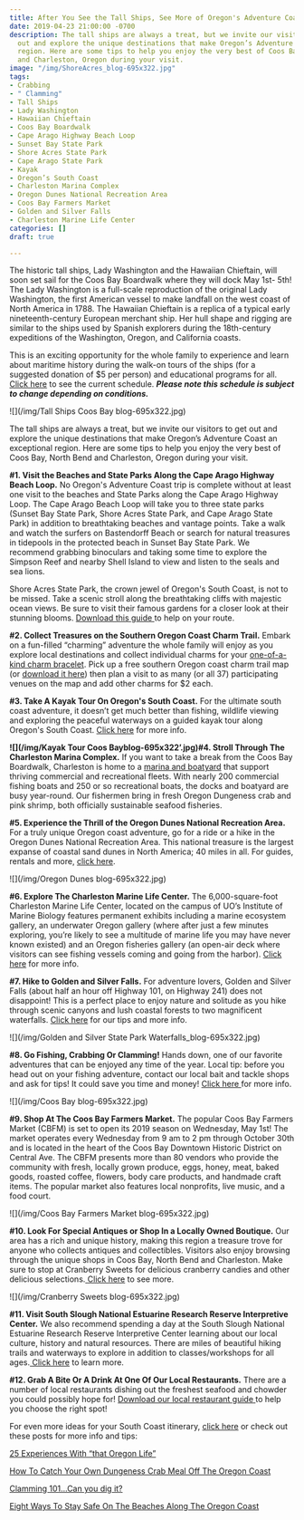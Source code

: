 ```yaml
---
title: After You See the Tall Ships, See More of Oregon's Adventure Coast
date: 2019-04-23 21:00:00 -0700
description: The tall ships are always a treat, but we invite our visitors to get
  out and explore the unique destinations that make Oregon’s Adventure Coast an exceptional
  region. Here are some tips to help you enjoy the very best of Coos Bay, North Bend
  and Charleston, Oregon during your visit.
image: "/img/ShoreAcres_blog-695x322.jpg"
tags:
- Crabbing
- " Clamming"
- Tall Ships
- Lady Washington
- Hawaiian Chieftain
- Coos Bay Boardwalk
- Cape Arago Highway Beach Loop
- Sunset Bay State Park
- Shore Acres State Park
- Cape Arago State Park
- Kayak
- Oregon’s South Coast
- Charleston Marina Complex
- Oregon Dunes National Recreation Area
- Coos Bay Farmers Market
- Golden and Silver Falls
- Charleston Marine Life Center
categories: []
draft: true

---
```

The historic tall ships, Lady Washington and the Hawaiian Chieftain, will soon set sail for the Coos Bay Boardwalk where they will dock May 1st- 5th! The Lady Washington is a full-scale reproduction of the original Lady Washington, the first American vessel to make landfall on the west coast of North America in 1788. The Hawaiian Chieftain is a replica of a typical early nineteenth-century European merchant ship. Her hull shape and rigging are similar to the ships used by Spanish explorers during the 18th-century expeditions of the Washington, Oregon, and California coasts.

This is an exciting opportunity for the whole family to experience and learn about maritime history during the walk-on tours of the ships (for a suggested donation of $5 per person) and educational programs for all. [Click here](https://www.historicalseaport.org/public-tours-sails/sailing-schedule/coos-bay-oregon/)  to see the current schedule. **_Please note this schedule is subject to change depending on conditions._**

![](/img/Tall Ships Coos Bay blog-695x322.jpg)

The tall ships are always a treat, but we invite our visitors to get out and explore the unique destinations that make Oregon’s Adventure Coast an exceptional region. Here are some tips to help you enjoy the very best of Coos Bay, North Bend and Charleston, Oregon during your visit.

**#1. Visit the Beaches and State Parks Along the Cape Arago Highway Beach Loop.** No Oregon's Adventure Coast trip is complete without at least one visit to the beaches and State Parks along the Cape Arago Highway Loop. The Cape Arago Beach Loop will take you to three state parks (Sunset Bay State Park, Shore Acres State Park, and  Cape Arago State Park) in addition to breathtaking beaches and vantage points. Take a walk and watch the surfers on Bastendorff Beach or search for natural treasures in tidepools in the protected beach in Sunset Bay State Park. We recommend grabbing binoculars and taking some time to explore the Simpson Reef and nearby Shell Island to view and listen to the seals and sea lions.

Shore Acres State Park, the crown jewel of Oregon's South Coast, is not to be missed. Take a scenic stroll along the breathtaking cliffs with majestic ocean views. Be sure to visit their famous gardens for a closer look at their stunning blooms. [Download this guide ](https://oregonsadventurecoast.com/img/cape-arago-loop-itinerary-2018.pdf)to help on your route.

**#2. Collect Treasures on the Southern Oregon Coast Charm Trail.**
Embark on a fun-filled “charming” adventure the whole family will enjoy as you explore local destinations and collect individual charms for your [one-of-a-kind charm bracelet](https://oregonsadventurecoast.Com/blog/have-a-charming-adventure-along-the-southern-oregon-coast-charm-trail/). Pick up a free southern Oregon coast charm trail map (or [download it here](https://info4hr.com/uploads/3/4/5/6/34568256/charm_trail_map_-_11.1.18.pdf)) then plan a visit to as many (or all 37) participating venues on the map and add other charms for $2 each.

**#3. Take A Kayak Tour On Oregon's South Coast.** For the ultimate south coast adventure, it doesn’t get much better than fishing, wildlife viewing and exploring the peaceful waterways on a guided kayak tour along Oregon's South Coast. [Click here](https://oregonsadventurecoast.Com/blog/2018-05-18-featured-adventure-take-a-kayak-tour-on-oregons-south-coast/  )  for more info.

**![](/img/Kayak Tour Coos Bayblog-695x322’.jpg)#4. Stroll Through The Charleston Marina Complex.**
If you want to take a break from the Coos Bay Boardwalk, Charleston is home to a [marina and boatyard](https://www.portofcoosbay.com/) that support thriving commercial and recreational fleets. With nearly 200 commercial fishing boats and 250 or so recreational boats, the docks and boatyard are busy year-round. Our fishermen bring in fresh Oregon Dungeness crab and pink shrimp, both officially sustainable seafood fisheries.

**#5. Experience the Thrill of the Oregon Dunes National Recreation Area.** For a truly unique Oregon coast adventure, go for a ride or a hike in the Oregon Dunes National Recreation Area. This national treasure is the largest expanse of coastal sand dunes in North America; 40 miles in all. For guides, rentals and more, [click here](https://oregonsadventurecoast.com/untamed-dunes/).

![](/img/Oregon Dunes blog-695x322.jpg)

**#6. Explore The Charleston Marine Life Center.** The 6,000-square-foot Charleston Marine Life Center, located on the campus of UO’s Institute of Marine Biology features permanent exhibits including a marine ecosystem gallery, an underwater  Oregon gallery (where after just a few minutes exploring, you’re likely to see a multitude of marine life you may have never known existed) and an  Oregon fisheries gallery (an open-air deck where visitors can see fishing vessels coming and going from the harbor). [Click here](https://oregonsadventurecoast.com/blog/charleston-marine-life-center-in-a-hidden-gem/) for more info.

**#7. Hike to Golden and Silver Falls.** For adventure lovers, Golden and Silver Falls (about half an hour off Highway 101, on Highway 241) does not disappoint! This is a perfect place to enjoy nature and solitude as you hike through scenic canyons and lush coastal forests to two magnificent waterfalls. [Click here](https://oregonsadventurecoast.com/blog/2016-02-05-adventure-spotlight-golden-and-silver-falls/) for our tips and more info.

![](/img/Golden and Silver State Park Waterfalls_blog-695x322.jpg)

**#8. Go Fishing, Crabbing Or Clamming!** Hands down, one of our favorite adventures that can be enjoyed any time of the year. Local tip: before you head out on your fishing adventure, contact our local bait and tackle shops and ask for tips! It could save you time and money! [Click here ](https://oregonsadventurecoast.com/crabbing-clamming/)for more info.

![](/img/Coos Bay blog-695x322.jpg)

**#9. Shop At The Coos Bay Farmers Market.** The popular Coos Bay Farmers Market (CBFM) is set to open its 2019 season on Wednesday, May 1st! The market operates every Wednesday from 9 am to 2 pm through October 30th and is located in the heart of the Coos Bay Downtown Historic District on Central Ave. The CBFM presents more than 80 vendors who provide the community with fresh, locally grown produce, eggs, honey, meat, baked goods, roasted coffee, flowers, body care products, and handmade craft items. The popular market also features local nonprofits, live music, and a food court.

![](/img/Coos Bay Farmers Market blog-695x322.jpg)

**#10. Look For Special Antiques or Shop In a Locally Owned Boutique.**
Our area has a rich and unique history, making this region a treasure trove for anyone who collects antiques and collectibles. Visitors also enjoy browsing through the unique shops in Coos Bay, North Bend and Charleston.  Make sure to stop at Cranberry Sweets for delicious cranberry candies and other delicious selections.[ Click here](https://oregonsadventurecoast.com/shopping/) to see more.

![](/img/Cranberry Sweets blog-695x322.jpg)

**#11. Visit South Slough National Estuarine Research Reserve Interpretive Center.** We also recommend spending a day at the South Slough National Estuarine Research Reserve Interpretive Center learning about our local culture, history and natural resources. There are miles of beautiful hiking trails and waterways to explore in addition to classes/workshops for all ages.[ Click here](https://www.Oregon.Gov/oprd/natres/pages/rs_faqcoastal.Aspx#what_is_a_research_reserve_) to learn more.

**#12. Grab A Bite Or A Drink At One Of Our Local Restaurants.** There are a number of local restaurants dishing out the freshest seafood and chowder you could possibly hope for! [Download our local restaurant guide ](oregonsadventurecoast.Com/dining )to help you choose the right spot!

For even more ideas for your South Coast itinerary, [click here](https://oregonsadventurecoast.com/adventures/) or check out these posts for more info and tips:

[25 Experiences With “that Oregon Life” ](https://oregonsadventurecoast.Com/blog/live-from-oregons-adventure-coast-25-experiences-with-that-oregon-life/)

[How To Catch Your Own Dungeness Crab Meal Off The Oregon Coast](https://oregonsadventurecoast.Com/blog/2018-02-02-how-to-catch-your-own-dungeness-crab-meal-off-the-oregon-coast/)

[Clamming 101...Can you dig it? ](Https://oregonsadventurecoast.Com/blog/2018-03-02-clamming-for-beginners-or-how-to-be-the-boss-of-clamming/)

[Eight Ways To Stay Safe On The Beaches Along The Oregon Coast ](https://oregonsadventurecoast.Com/blog/eight-ways-to-stay-safe-on-the-beaches-along-the-oregon-coast/)
